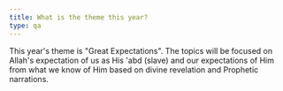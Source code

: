 ```yaml
---
title: What is the theme this year?
type: qa
---
```

This year's theme is "Great Expectations". The topics will be focused on Allah's expectation of us as His  'abd (slave) and our expectations of Him from what we know of Him based on divine revelation and Prophetic narrations.
